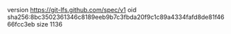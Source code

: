 version https://git-lfs.github.com/spec/v1
oid sha256:8bc3502361346c8189eeb9b7c3fbda20f9c1c89a4334fafd8de81f4666fcc3eb
size 1136
